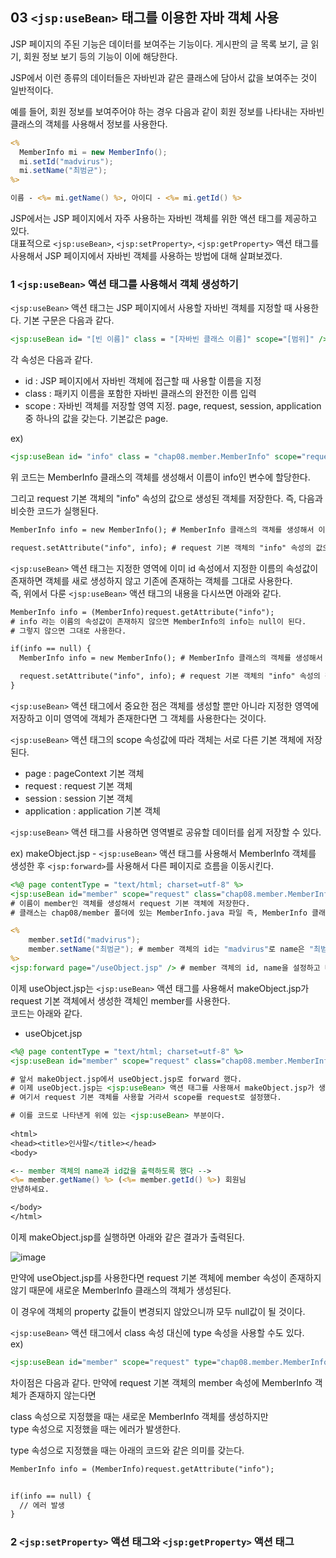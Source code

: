 ## 03 `<jsp:useBean>` 태그를 이용한 자바 객체 사용

JSP 페이지의 주된 기능은 데이터를 보여주는 기능이다. 게시판의 글 목록 보기, 글 읽기, 회원 정보 보기 등의 기능이 이에 해당한다.

JSP에서 이런 종류의 데이터들은 자바빈과 같은 클래스에 담아서 값을 보여주는 것이 일반적이다.

예를 들어, 회원 정보를 보여주어야 하는 경우 다음과 같이 회원 정보를 나타내는 자바빈 클래스의 객체를 사용해서 정보를 사용한다.

``` jsp
<% 
  MemberInfo mi = new MemberInfo();
  mi.setId("madvirus");
  mi.setName("최범균");
%>

이름 - <%= mi.getName() %>, 아이디 - <%= mi.getId() %>
```

JSP에서는 JSP 페이지에서 자주 사용하는 자바빈 객체를 위한 액션 태그를 제공하고 있다.  
대표적으로 `<jsp:useBean>`, `<jsp:setProperty>`, `<jsp:getProperty>` 액션 태그를 사용해서 JSP 페이지에서 자바빈 객체를 사용하는 방법에 대해 살펴보겠다.

### 1 `<jsp:useBean>` 액션 태그를 사용해서 객체 생성하기

`<jsp:useBean>` 액션 태그는 JSP 페이지에서 사용할 자바빈 객체를 지정할 때 사용한다. 기본 구문은 다음과 같다.

``` jsp
<jsp:useBean id= "[빈 이름]" class = "[자바빈 클래스 이름]" scope="[범위]" /> 
```

각 속성은 다음과 같다.
- id : JSP 페이지에서 자바빈 객체에 접근할 때 사용할 이름을 지정
- class : 패키지 이름을 포함한 자바빈 클래스의 완전한 이름 입력
- scope : 자바빈 객체를 저장할 영역 지정. page, request, session, application 중 하나의 값을 갖는다. 기본값은 page.

ex) 
``` jsp
<jsp:useBean id= "info" class = "chap08.member.MemberInfo" scope="request" /> 
```

위 코드는 MemberInfo 클래스의 객체를 생성해서 이름이 info인 변수에 할당한다. 

그리고 request 기본 객체의 "info" 속성의 값으로 생성된 객체를 저장한다. 즉, 다음과 비슷한 코드가 실행된다.

``` jsp
MemberInfo info = new MemberInfo(); # MemberInfo 클래스의 객체를 생성해서 이름이 info인 변수에 할당

request.setAttribute("info", info); # request 기본 객체의 "info" 속성의 값으로 생성된 객체를 저장
```

`<jsp:useBean>` 액션 태그는 지정한 영역에 이미 id 속성에서 지정한 이름의 속성값이 존재하면 객체를 새로 생성하지 않고 기존에 존재하는 객체를 그대로 사용한다.  
즉, 위에서 다룬 `<jsp:useBean>` 액션 태그의 내용을 다시쓰면 아래와 같다.

``` jsp
MemberInfo info = (MemberInfo)request.getAttribute("info"); 
# info 라는 이름의 속성값이 존재하지 않으면 MemberInfo의 info는 null이 된다.
# 그렇지 않으면 그대로 사용한다.

if(info == null) { 
  MemberInfo info = new MemberInfo(); # MemberInfo 클래스의 객체를 생성해서 이름이 info인 변수에 할당

  request.setAttribute("info", info); # request 기본 객체의 "info" 속성의 값으로 생성된 객체를 저장
}
```

`<jsp:useBean>` 액션 태그에서 중요한 점은 객체를 생성할 뿐만 아니라 지정한 영역에 저장하고 이미 영역에 객체가 존재한다면 그 객체를 사용한다는 것이다.

`<jsp:useBean>` 액션 태그의 scope 속성값에 따라 객체는 서로 다른 기본 객체에 저장된다. 
- page : pageContext 기본 객체
- request : request 기본 객체
- session : session 기본 객체
- application : application 기본 객체

`<jsp:useBean>` 액션 태그를 사용하면 영역별로 공유할 데이터를 쉽게 저장할 수 있다.

ex) makeObject.jsp - `<jsp:useBean>` 액션 태그를 사용해서 MemberInfo 객체를 생성한 후 `<jsp:forward>`를 사용해서 다른 페이지로 흐름을 이동시킨다.

``` jsp
<%@ page contentType = "text/html; charset=utf-8" %>
<jsp:useBean id="member" scope="request" class="chap08.member.MemberInfo" />
# 이름이 member인 객체를 생성해서 request 기본 객체에 저장한다. 
# 클래스는 chap08/member 폴더에 있는 MemberInfo.java 파일 즉, MemberInfo 클래스를 사용한다.

<%
	member.setId("madvirus"); 
	member.setName("최범균"); # member 객체의 id는 "madvirus"로 name은 "최범균"으로 설정했다.
%>
<jsp:forward page="/useObject.jsp" /> # member 객체의 id, name을 설정하고 나서 useObject.jsp로 이동
```

이제 useObject.jsp는 `<jsp:useBean>` 액션 태그를 사용해서 makeObject.jsp가 request 기본 객체에서 생성한 객체인 member를 사용한다.  
코드는 아래와 같다.

- useObjcet.jsp
``` jsp
<%@ page contentType = "text/html; charset=utf-8" %>
<jsp:useBean id="member" scope="request" class="chap08.member.MemberInfo" />

# 앞서 makeObject.jsp에서 useObject.jsp로 forward 했다. 
# 이제 useObject.jsp는 <jsp:useBean> 액션 태그를 사용해서 makeObject.jsp가 생성한 객체인 member를 사용할 것이다.
# 여기서 request 기본 객체를 사용할 거라서 scope를 request로 설정했다.

# 이를 코드로 나타낸게 위에 있는 <jsp:useBean> 부분이다.
   
<html>
<head><title>인사말</title></head>
<body>

<-- member 객체의 name과 id값을 출력하도록 했다 -->
<%= member.getName() %> (<%= member.getId() %>) 회원님
안녕하세요.

</body>
</html>
```

이제 makeObject.jsp를 실행하면 아래와 같은 결과가 출력된다. 

![image](https://user-images.githubusercontent.com/64796257/148908045-58ad287f-04df-459c-9141-feec631fe3ec.png)

만약에 useObject.jsp를 사용한다면 request 기본 객체에 member 속성이 존재하지 않기 때문에 새로운 MemberInfo 클래스의 객체가 생성된다. 

이 경우에 객체의 property 값들이 변경되지 않았으니까 모두 null값이 될 것이다. 

`<jsp:useBean>` 액션 태그에서 class 속성 대신에 type 속성을 사용할 수도 있다.  
ex) 
``` jsp
<jsp:useBean id="member" scope="request" type="chap08.member.MemberInfo" />
```

차이점은 다음과 같다. 
만약에 request 기본 객체의 member 속성에 MemberInfo 객체가 존재하지 않는다면  

class 속성으로 지정했을 때는 새로운 MemberInfo 객체를 생성하지만  
type 속성으로 지정했을 때는 에러가 발생한다. 

type 속성으로 지정했을 때는 아래의 코드와 같은 의미를 갖는다.

``` jsp
MemberInfo info = (MemberInfo)request.getAttribute("info"); 


if(info == null) { 
  // 에러 발생
}
```

### 2 `<jsp:setProperty>` 액션 태그와 `<jsp:getProperty>` 액션 태그








